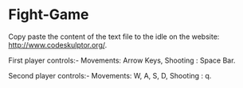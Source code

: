 # Fight-Game
Copy paste the content of the text file to the idle on the website: http://www.codeskulptor.org/.

First player controls:- Movements: Arrow Keys,
                        Shooting : Space Bar.
                       
                       
Second player controls:- Movements: W, A, S, D,
                         Shooting : q.                       
                       
